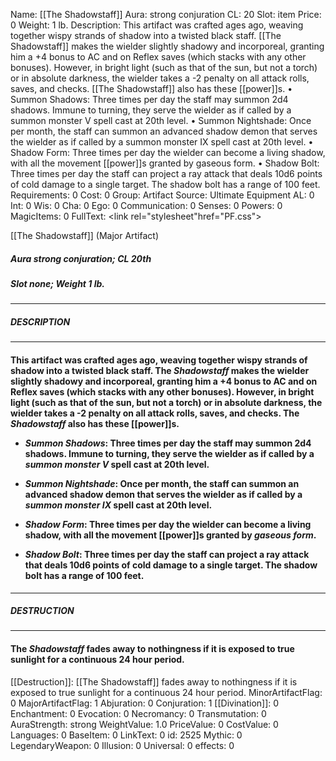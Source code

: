 Name: [[The Shadowstaff]]
Aura: strong conjuration
CL: 20
Slot: item
Price: 0
Weight: 1 lb.
Description: This artifact was crafted ages ago, weaving together wispy strands of shadow into a twisted black staff. [[The Shadowstaff]] makes the wielder slightly shadowy and incorporeal, granting him a +4 bonus to AC and on Reflex saves (which stacks with any other bonuses). However, in bright light (such as that of the sun, but not a torch) or in absolute darkness, the wielder takes a -2 penalty on all attack rolls, saves, and checks. [[The Shadowstaff]] also has these [[power]]s. • Summon Shadows: Three times per day the staff may summon 2d4 shadows. Immune to turning, they serve the wielder as if called by a summon monster V spell cast at 20th level. • Summon Nightshade: Once per month, the staff can summon an advanced shadow demon that serves the wielder as if called by a summon monster IX spell cast at 20th level. • Shadow Form: Three times per day the wielder can become a living shadow, with all the movement [[power]]s granted by gaseous form. • Shadow Bolt: Three times per day the staff can project a ray attack that deals 10d6 points of cold damage to a single target. The shadow bolt has a range of 100 feet.
Requirements: 0
Cost: 0
Group: Artifact
Source: Ultimate Equipment
AL: 0
Int: 0
Wis: 0
Cha: 0
Ego: 0
Communication: 0
Senses: 0
Powers: 0
MagicItems: 0
FullText: <link rel="stylesheet"href="PF.css"><div class="heading"><p class="alignleft">[[The Shadowstaff]] (Major Artifact)</p><div style="clear: both;"></div></div><div><h5><b>Aura </b>strong conjuration; <b>CL </b>20th</h5><h5><b>Slot </b>none; <b>Weight </b>1 lb.</h5></div><hr/><div><h5><b>DESCRIPTION</b></h5></div><hr/><div><h4><p>This artifact was crafted ages ago, weaving together wispy strands of shadow into a twisted black staff. The <i>Shadowstaff</i> makes the wielder slightly shadowy and incorporeal, granting him a +4 bonus to AC and on Reflex saves (which stacks with any other bonuses). However, in bright light (such as that of the sun, but not a torch) or in absolute darkness, the wielder takes a -2 penalty on all attack rolls, saves, and checks. The <i>Shadowstaff</i> also has these [[power]]s. </p><p><ul><li> <i>Summon Shadows</i>: Three times per day the staff may summon 2d4 shadows. Immune to turning, they serve the wielder as if called by a <i>summon monster V</i> spell cast at 20th level. </p><p><li> <i>Summon Nightshade</i>: Once per month, the staff can summon an advanced shadow demon that serves the wielder as if called by a <i>summon monster IX</i> spell cast at 20th level. </p><p><li> <i>Shadow Form</i>: Three times per day the wielder can become a living shadow, with all the movement [[power]]s granted by <i>gaseous form</i>. </p><p><li> <i>Shadow Bolt</i>: Three times per day the staff can project a ray attack that deals 10d6 points of cold damage to a single target. The shadow bolt has a range of 100 feet.</ul></p></h4></div><hr/><div><h5><b>DESTRUCTION</b></h5></div><hr/><div><h4><p>The <i>Shadowstaff</i> fades away to nothingness if it is exposed to true sunlight for a continuous 24 hour period.</p></h4></div>
[[Destruction]]: [[The Shadowstaff]] fades away to nothingness if it is exposed to true sunlight for a continuous 24 hour period.
MinorArtifactFlag: 0
MajorArtifactFlag: 1
Abjuration: 0
Conjuration: 1
[[Divination]]: 0
Enchantment: 0
Evocation: 0
Necromancy: 0
Transmutation: 0
AuraStrength: strong
WeightValue: 1.0
PriceValue: 0
CostValue: 0
Languages: 0
BaseItem: 0
LinkText: 0
id: 2525
Mythic: 0
LegendaryWeapon: 0
Illusion: 0
Universal: 0
effects: 0
